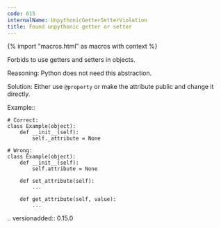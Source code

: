 ```yaml
---
code: 615
internalName: UnpythonicGetterSetterViolation
title: Found unpythonic getter or setter
---
```


{% import "macros.html" as macros with context %}

Forbids to use getters and setters in objects.

Reasoning: Python does not need this abstraction.

Solution: Either use `@property` or make the attribute public and change
it directly.

Example::

    # Correct:
    class Example(object):
        def __init__(self):
            self._attribute = None
    
    # Wrong:
    class Example(object):
        def __init__(self):
            self.attribute = None
    
        def set_attribute(self):
            ...
    
        def get_attribute(self, value):
            ...

.. versionadded:: 0.15.0